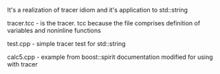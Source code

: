 It's a realization of tracer idiom and it's application to std::string

tracer.tcc - is the tracer. tcc because the file comprises definition of variables and noninline functions

test.cpp - simple tracer test for std::string

calc5.cpp - example from boost::spirit documentation modified for using with tracer

